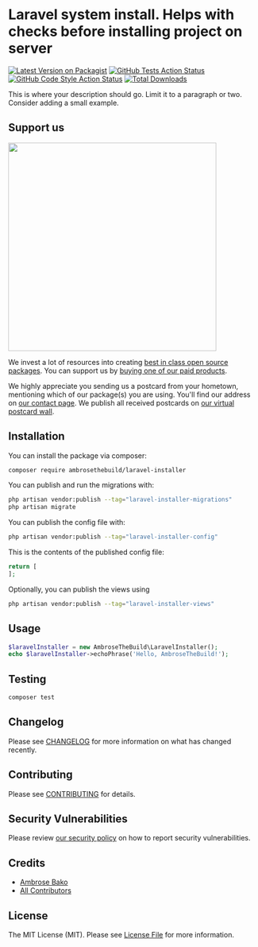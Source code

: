 # Laravel system install. Helps with checks before installing project on server

[![Latest Version on Packagist](https://img.shields.io/packagist/v/ambrosethebuild/laravel-installer.svg?style=flat-square)](https://packagist.org/packages/ambrosethebuild/laravel-installer)
[![GitHub Tests Action Status](https://img.shields.io/github/actions/workflow/status/ambrosethebuild/laravel-installer/run-tests.yml?branch=main&label=tests&style=flat-square)](https://github.com/ambrosethebuild/laravel-installer/actions?query=workflow%3Arun-tests+branch%3Amain)
[![GitHub Code Style Action Status](https://img.shields.io/github/actions/workflow/status/ambrosethebuild/laravel-installer/fix-php-code-style-issues.yml?branch=main&label=code%20style&style=flat-square)](https://github.com/ambrosethebuild/laravel-installer/actions?query=workflow%3A"Fix+PHP+code+style+issues"+branch%3Amain)
[![Total Downloads](https://img.shields.io/packagist/dt/ambrosethebuild/laravel-installer.svg?style=flat-square)](https://packagist.org/packages/ambrosethebuild/laravel-installer)

This is where your description should go. Limit it to a paragraph or two. Consider adding a small example.

## Support us

[<img src="https://github-ads.s3.eu-central-1.amazonaws.com/laravel-installer.jpg?t=1" width="419px" />](https://spatie.be/github-ad-click/laravel-installer)

We invest a lot of resources into creating [best in class open source packages](https://spatie.be/open-source). You can support us by [buying one of our paid products](https://spatie.be/open-source/support-us).

We highly appreciate you sending us a postcard from your hometown, mentioning which of our package(s) you are using. You'll find our address on [our contact page](https://spatie.be/about-us). We publish all received postcards on [our virtual postcard wall](https://spatie.be/open-source/postcards).

## Installation

You can install the package via composer:

```bash
composer require ambrosethebuild/laravel-installer
```

You can publish and run the migrations with:

```bash
php artisan vendor:publish --tag="laravel-installer-migrations"
php artisan migrate
```

You can publish the config file with:

```bash
php artisan vendor:publish --tag="laravel-installer-config"
```

This is the contents of the published config file:

```php
return [
];
```

Optionally, you can publish the views using

```bash
php artisan vendor:publish --tag="laravel-installer-views"
```

## Usage

```php
$laravelInstaller = new AmbroseTheBuild\LaravelInstaller();
echo $laravelInstaller->echoPhrase('Hello, AmbroseTheBuild!');
```

## Testing

```bash
composer test
```

## Changelog

Please see [CHANGELOG](CHANGELOG.md) for more information on what has changed recently.

## Contributing

Please see [CONTRIBUTING](CONTRIBUTING.md) for details.

## Security Vulnerabilities

Please review [our security policy](../../security/policy) on how to report security vulnerabilities.

## Credits

- [Ambrose Bako](https://github.com/ambrosethebuild)
- [All Contributors](../../contributors)

## License

The MIT License (MIT). Please see [License File](LICENSE.md) for more information.
